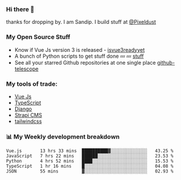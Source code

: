 ### Hi there 👋

thanks for dropping by.
I am Sandip. I build stuff at [@Pixeldust](github.com/pixeldust-in/)

###  **My Open Source Stuff**

 - Know if Vue Js version 3 is released -  [isvue3readyyet](https://github.com/sandiprb/isvue3readyyet)
 - A bunch of Python scripts to get stuff done 💤 💤 [stuff](https://github.com/sandiprb/stuff)
 - See all your starred Github repositories at one single place [github-telescope](https://github.com/sandiprb/github-telescope)



###  **My tools of trade:**
 - [Vue Js](https://github.com/vuejs/vue/)
 - [TypeScript](https://github.com/microsoft/TypeScript)
 - [Django](github.com/django/django)
 - [Strapi CMS](github.com/strapi/strapi)
 - [tailwindcss](https://github.com/tailwindlabs/tailwindcss)


###  📊 **My Weekly development breakdown**
<!--START_SECTION:waka-->
```text
Vue.js       13 hrs 33 mins  ██████████▓░░░░░░░░░░░░░░   43.25 % 
JavaScript   7 hrs 22 mins   ██████░░░░░░░░░░░░░░░░░░░   23.53 % 
Python       4 hrs 52 mins   ████░░░░░░░░░░░░░░░░░░░░░   15.53 % 
TypeScript   1 hr 16 mins    █░░░░░░░░░░░░░░░░░░░░░░░░   04.08 % 
JSON         55 mins         ▓░░░░░░░░░░░░░░░░░░░░░░░░   02.93 % 
```
<!--END_SECTION:waka-->
